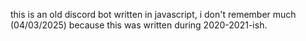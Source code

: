 this is an old discord bot written in javascript, i don't remember much (04/03/2025) because this was written during 2020-2021-ish.
